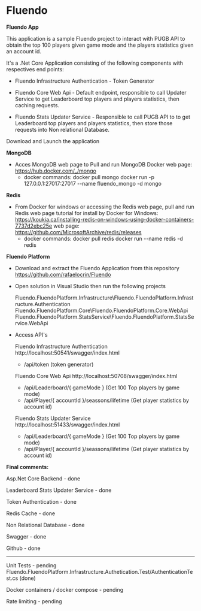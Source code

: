 # Fluendo
<b>Fluendo App</b>

This application is a sample Fluendo project to interact with PUGB API to obtain the top 100 players given game mode and  the players statistics given an account id.

It's a .Net Core Application consisting of the following components with respectives end points:

- Fluendo Infrastructure Authentication - Token Generator  

- Fluendo Core Web Api - Default endpoint, responsible to call Updater Service to get Leaderboard top players and players statistics, then caching requests.  

- Fluendo Stats Updater Service - Responsible to call PUGB API to to get Leaderboard top players and players statistics, then store those requests into Non relational Database.  

Download and Launch the application

<b>MongoDB</b>
- Acces MongoDB web page to Pull and run MongoDB Docker
    web page: https://hub.docker.com/_/mongo
    - docker commands:
         docker pull mongo
         docker run -p 127.0.0.1:27017:27017 --name fluendo_mongo -d mongo

<b>Redis</b>
- From Docker for windows or accessing the Redis web page, pull and run Redis
    web page tutorial for install by Docker for Windows: https://koukia.ca/installing-redis-on-windows-using-docker-containers-7737d2ebc25e
    web page: https://github.com/MicrosoftArchive/redis/releases
    - docker commands:
           docker pull redis
           docker run --name redis -d redis
 
<b>Fluendo Platform</b> 
- Download and extract the Fluendo Application from this repository
   https://github.com/rafaelocrin/Fluendo 

- Open solution in Visual Studio then run the following projects

  Fluendo.FluendoPlatform.Infrastructure\Fluendo.FluendoPlatform.Infrastructure.Authentication
  Fluendo.FluendoPlatform.Core\Fluendo.FluendoPlatform.Core.WebApi
  Fluendo.FluendoPlatform.StatsService\Fluendo.FluendoPlatform.StatsService.WebApi

- Access API's 

  Fluendo Infrastructure Authentication
  http://localhost:50541/swagger/index.html
     - /api/token (token generator)

  Fluendo Core Web Api
  http://localhost:50708/swagger/index.html
     - /api/Leaderboard/{ gameMode } (Get 100 Top players by game mode)
     - /api/Player/{ accountId }/seassons/lifetime (Get player statistics by account id)

  Fluendo Stats Updater Service
  http://localhost:51433/swagger/index.html
     - /api/Leaderboard/{ gameMode } (Get 100 Top players by game mode)
     - /api/Player/{ accountId }/seassons/lifetime (Get player statistics by account id)

<b>Final comments:</b>

Asp.Net Core Backend - done

Leaderboard Stats Updater Service - done

Token Authentication - done

Redis Cache - done

Non Relational Database - done

Swagger - done

Github - done

--------------------------------------

Unit Tests - pending
   Fluendo.FluendoPlatform.Infrastructure.Authetication.Test/AuthenticationTest.cs (done)

Docker containers / docker compose - pending

Rate limiting - pending

